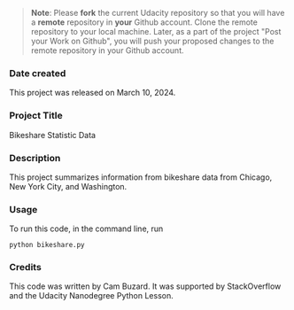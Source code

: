 >**Note**: Please **fork** the current Udacity repository so that you will have a **remote** repository in **your** Github account. Clone the remote repository to your local machine. Later, as a part of the project "Post your Work on Github", you will push your proposed changes to the remote repository in your Github account.

### Date created
This project was released on March 10, 2024.

### Project Title
Bikeshare Statistic Data

### Description
This project summarizes information from bikeshare data from Chicago, New York City, and Washington.

### Usage
To run this code, in the command line, run 

`python bikeshare.py`

### Credits
This code was written by Cam Buzard. It was supported by StackOverflow and the Udacity Nanodegree Python Lesson.

